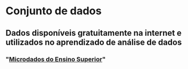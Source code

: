 # Conjunto de dados
## Dados disponíveis gratuitamente na internet e utilizados no aprendizado de análise de dados  

### "[Microdados do Ensino Superior](/microdados-ensino-superior/)" 